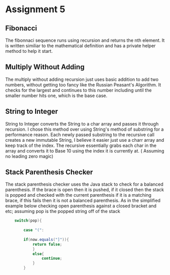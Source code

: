 # Assignment 5

## Fibonacci
The fibonnaci sequence runs using recursion and returns the nth element. It is written similiar to the mathematical             definition  and has a private helper method to help it start.

## Multiply Without Adding
The multiply without adding recursion just uses basic addition to add two numbers, without getting too fancy like the Russian Peasant's Algorithm. It checks for the largest and continues to this number including until the smaller number hits one, which is the base case.

## String to Integer
String to Integer converts the String to a char array and passes it through recursion. I chose this method over using String's method of substring for a performance reason. Each newly passed substring to the recursive call creates a new immutable String, I believe it easier just use a charr array and keep track of the index.
The recursive essentially grabs each char in the array and converts it to Base 10 using the index it is currently at. ( Assuming no leading zero magic)

## Stack Parenthesis Checker
The stack parenthesis checker uses the Java stack to check for a balanced parenthesis. If the brace is open then it is pushed, if it closed then the stack is popped and checked with the current parenthesis if it is a matching brace, if this fails then it is not a balanced parenthesis.
As in the simplified example below checking open parenthesis against a closed bracket and etc;
assuming pop is the popped string off of the stack

```java
	switch(pop){
		
		case "(":
		
		if(now.equals("]")){
			return false;
			}
			else{
				continue;
			}
		}

```
